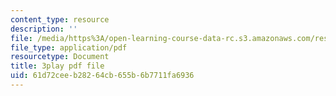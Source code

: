 ```yaml
---
content_type: resource
description: ''
file: /media/https%3A/open-learning-course-data-rc.s3.amazonaws.com/res-18-009-learn-differential-equations-up-close-with-gilbert-strang-and-cleve-moler-fall-2015/61d72ceeb28264cb655b6b7711fa6936_aW-e04zwTnc.pdf
file_type: application/pdf
resourcetype: Document
title: 3play pdf file
uid: 61d72cee-b282-64cb-655b-6b7711fa6936
---
```

